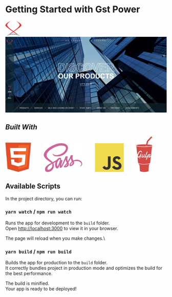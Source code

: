 # Getting Started with Gst Power

<a href="https://gst-power.vercel.app/" target="_blank">
  <p align="left">
      <img src="./src/assets/images/svgs/sidebar-logo.svg" alt="Build Status" width="50">
      <img src="./src/assets/images/hero-preview.png" alt="Preview">
  </p>
</a>

## ***Built With***
<p align="left">
    <img src="./src/assets/svg/html-icon.svg" alt="HTML" width="80"> &emsp; &emsp;
    <img src="./src/assets/svg/sass-icon.svg" alt="SASS" width="120"> &emsp; &emsp;
    <img src="./src/assets/svg/js-icon.svg" alt="JavaScript" width="90"> &emsp; &emsp;
    <img src="./src/assets/svg/gulp-icon.svg" alt="Gulp" width="50">
</p>

## Available Scripts

In the project directory, you can run:

### `yarn watch` / `npm run watch`

Runs the app for development to the `build` folder.\
Open [http://localhost:3000](http://localhost:3000) to view it in your browser.

The page will reload when you make changes.\

### `yarn build` / `npm run build`

Builds the app for production to the `build` folder.\
It correctly bundles project in production mode and optimizes the build for the best performance.

The build is minified.\
Your app is ready to be deployed!
